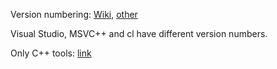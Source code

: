Version numbering: [Wiki](https://en.wikipedia.org/wiki/Microsoft_Visual_C%2B%2B), [other](https://stackoverflow.com/questions/31885337/what-compiler-is-in-visual-studio-2015)

Visual Studio, MSVC++ and cl have different version numbers.

Only C++ tools: [link](https://visualstudio.microsoft.com/fr/visual-cpp-build-tools)
